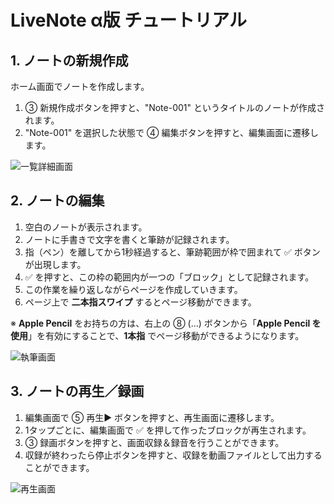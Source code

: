 
# LiveNote α版 チュートリアル

## 1. ノートの新規作成
ホーム画面でノートを作成します。

1. ③ 新規作成ボタンを押すと、"Note-001" というタイトルのノートが作成されます。
2. "Note-001" を選択した状態で ④ 編集ボタンを押すと、編集画面に遷移します。

<img src="https://gist.githubusercontent.com/takoikatakotako/1aa0386f390955554c05ede63a716b9b/raw/6ee5387a42994cabcb993cc70bc55f413f996202/top.png" alt="一覧詳細画面" title="一覧詳細画面">

## 2. ノートの編集
1. 空白のノートが表示されます。 
2. ノートに手書きで文字を書くと筆跡が記録されます。
3. 指（ペン）を離してから1秒経過すると、筆跡範囲が枠で囲まれて ✅ ボタンが出現します。
4. ✅ を押すと、この枠の範囲内が一つの「ブロック」として記録されます。
5. この作業を繰り返しながらページを作成していきます。
6. ページ上で **二本指スワイプ** するとページ移動ができます。

※ **Apple Pencil** をお持ちの方は、右上の ⑧ (…) ボタンから「**Apple Pencil を使用**」を有効にすることで、**1本指** でページ移動ができるようになります。

<img src="https://gist.githubusercontent.com/takoikatakotako/1aa0386f390955554c05ede63a716b9b/raw/6ee5387a42994cabcb993cc70bc55f413f996202/write.png" alt="執筆画面" title="執筆画面">

## 3. ノートの再生／録画

1. 編集画面で ⑤ 再生▶️ ボタンを押すと、再生画面に遷移します。
2. 1タップごとに、編集画面で ✅ を押して作ったブロックが再生されます。
3. ③ 録画ボタンを押すと、画面収録＆録音を行うことができます。
4. 収録が終わったら停止ボタンを押すと、収録を動画ファイルとして出力することができます。

<img src="https://gist.githubusercontent.com/takoikatakotako/1aa0386f390955554c05ede63a716b9b/raw/6ee5387a42994cabcb993cc70bc55f413f996202/play.png" alt="再生画面" title="再生画面">
